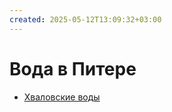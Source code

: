 ```yaml
---
created: 2025-05-12T13:09:32+03:00
---
```


# Вода в Питере

 - [Хваловские воды](https://hvalwaters.ru)